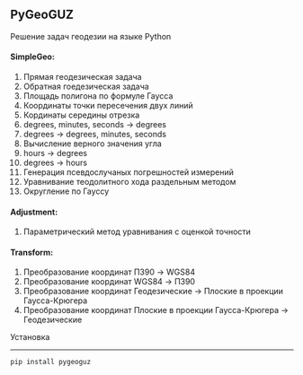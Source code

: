 ## PyGeoGUZ
Решение задач геодезии на языке Python 
#### SimpleGeo:
1. Прямая геодезическая задача
2. Обратная гоедезическая задача
3. Площадь полигона по формуле Гаусса
4. Координаты точки пересечения двух линий
5. Кординаты середины отрезка
6. degrees, minutes, seconds -> degrees
7. degrees -> degrees, minutes, seconds
8. Вычисление верного значения угла
9. hours -> degrees
10. degrees -> hours
11. Генерация псевдослучаных погрешностей измерений
12. Уравнивание теодолитного хода раздельным методом
13. Округление по Гауссу

#### Adjustment:
1. Параметрический метод уравнивания с оценкой точности

#### Transform:
1. Преобразование координат ПЗ90 -> WGS84
2. Преобразование координат WGS84 -> ПЗ90 
3. Преобразование координат Геодезические -> Плоские в проекции Гаусса-Крюгера 
4. Преобразование координат Плоские в проекции Гаусса-Крюгера -> Геодезические 

Установка
_________

	pip install pygeoguz



